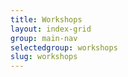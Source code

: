 ```yaml
---
title: Workshops
layout: index-grid
group: main-nav
selectedgroup: workshops
slug: workshops
---
```

